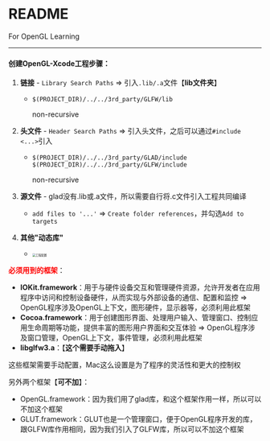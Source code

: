 # README

For OpenGL Learning

-------

#### 创建OpenGL-Xcode工程步骤：

1. **链接** - `Library Search Paths` => 引入`.lib/.a`文件【**lib文件夹**】

   - ```shell
     $(PROJECT_DIR)/../../3rd_party/GLFW/lib
     ```

     non-recursive

2. **头文件** - `Header Search Paths` => 引入头文件，之后可以通过`#include <...>`引入

   - ```shell
     $(PROJECT_DIR)/../../3rd_party/GLAD/include
     $(PROJECT_DIR)/../../3rd_party/GLFW/include
     ```

     non-recursive

3. **源文件** - glad没有.lib或.a文件，所以需要自行将.c文件引入工程共同编译

   - `add files to '...'` => `Create folder references`，并勾选`Add to targets`

4. **其他"动态库"**

   - <img src="https://cdn.jsdelivr.net/gh/shuaigougou5545/blog-image/img/202308061034203.png" alt="工程配置" style="zoom:40%;" />

<font color='red'>**必须用到的框架**</font>：

- **IOKit.framework**：用于与硬件设备交互和管理硬件资源，允许开发者在应用程序中访问和控制设备硬件，从而实现与外部设备的通信、配置和监控 => OpenGL程序涉及OpenGL上下文，图形硬件，显示器等，必须利用此框架
- **Cocoa.framework**：用于创建图形界面、处理用户输入、管理窗口、控制应用生命周期等功能，提供丰富的图形用户界面和交互体验 => OpenGL程序涉及窗口管理，OpenGL上下文，事件管理，必须利用此框架
- **libglfw3.a**：【**这个需要手动拖入**】

这些框架需要手动配置，Mac这么设置是为了程序的灵活性和更大的控制权

另外两个框架【**可不加**】：

- OpenGL.framework：因为我们用了glad库，和这个框架作用一样，所以可以不加这个框架
- GLUT.framework：GLUT也是一个管理窗口，便于OpenGL程序开发的库，跟GLFW库作用相同，因为我们引入了GLFW库，所以可以不加这个框架
